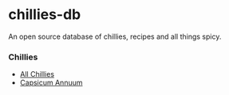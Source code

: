 # chillies-db

An open source database of chillies, recipes and all things spicy.

### Chillies

- [All Chillies](chillies/all.md)
- [Capsicum Annuum](chillies/capsicum-annuum)
